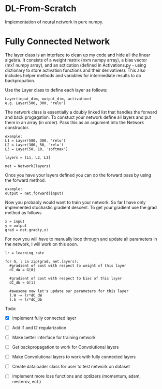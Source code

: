 # DL-From-Scratch
Implementation of neural network in pure numpy.

# Fully Connected Network
The layer class is an interface to clean up my code and hide all the linear algebra. 
It consists of a weight matrix (nxm numpy array), a bias vector (mx1 numpy array), and an actication (defined in Activations.py - using dictionary to store activation functions and their derivatives). This also includes helper methods and variables for intermediate results to do backpropation.

Use the Layer class to define each layer as follows:
    
    Layer(input_dim, output_dim, activation)
    e.g. Layer(500, 300, 'relu')
  
The network class is essentially a doubly linked list that handles the forward and back progagation.
To constuct your network define all layers and put them in an array (in order). Pass this as an argument into the Network constructor.
    
    example:
    L1 = Layer(500, 300, 'relu')
    L2 = Layer(300, 50, 'relu')
    L3 = Layer(50, 10, 'softmax')
    
    layers = [L1, L2, L3]
    
    net = Network(layers)
    
    
Once you have your layers defined you can do the forward pass by using the forward method.
  
    example:
    output = net.forward(input)
    
Now you probably would want to train your network. So far I have only implemented stochastic gradient descent.
To get your gradient use the grad method as follows
    
    x = input
    y = output
    grad = net.grad(y,x)
    
 For now you will have to manually loop through and update all parameters in the network, I will work on this soon.
 
    lr = learning_rate
    
    for G, l in zip(grad, net.layers):
      #gradient of cost with respect to weight of this layer
      dC_dW = G[0]
      
      #gradient of cost with respect to bias of this layer
      dC_db = G[1]
      
      #awesome now let's update our parameters for this layer
      l.W -= lr*dC_dW
      l.b -= lr*dC_db
      
      
      
 Todo:
 - [x] Implement fully connected layer
 - [ ] Add l1 and l2 regularization
 - [ ] Make better interface for training network
 - [ ] Get backpropagation to work for Convolutional layers
 - [ ] Make Convolutional layers to work with fully connected layers
 - [ ] Create dataloader class for user to test network on dataset
 - [ ] Implement more loss functions and optiizers (momentum, adam, nesterov, ect.)
      
      
    
